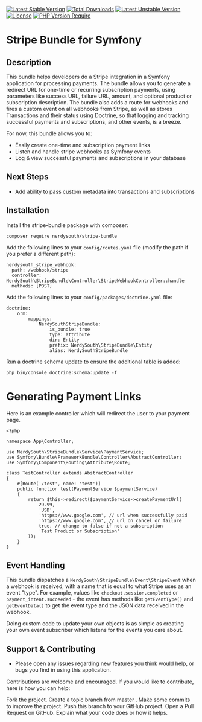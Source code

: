 [![Latest Stable Version](http://poser.pugx.org/nerdysouth/stripe-bundle/v)](https://packagist.org/packages/nerdysouth/stripe-bundle) [![Total Downloads](http://poser.pugx.org/nerdysouth/stripe-bundle/downloads)](https://packagist.org/packages/nerdysouth/stripe-bundle) [![Latest Unstable Version](http://poser.pugx.org/nerdysouth/stripe-bundle/v/unstable)](https://packagist.org/packages/nerdysouth/stripe-bundle) [![License](http://poser.pugx.org/nerdysouth/stripe-bundle/license)](https://packagist.org/packages/nerdysouth/stripe-bundle) [![PHP Version Require](http://poser.pugx.org/nerdysouth/stripe-bundle/require/php)](https://packagist.org/packages/nerdysouth/stripe-bundle)

# Stripe Bundle for Symfony

## Description

This bundle helps developers do a Stripe integration in a Symfony application for processing payments. The bundle allows you to generate a redirect URL for one-time or recurring subscription payments, using parameters like success URL, failure URL, amount, and optional product or subscription description. The bundle also adds a route for webhooks and fires a custom event on all webhooks from Stripe, as well as stores Transactions and their status using Doctrine, so that logging and tracking successful payments and subscriptions, and other events, is a breeze.

For now, this bundle allows you to:

- Easily create one-time and subscription payment links
- Listen and handle stripe webhooks as Symfony events
- Log & view successful payments and subscriptions in your database

## Next Steps

- Add ability to pass custom metadata into transactions and subscriptions

## Installation

Install the stripe-bundle package with composer:

`composer require nerdysouth/stripe-bundle`

Add the following lines to your `config/routes.yaml` file (modify the path if you prefer a different path):

```
nerdysouth_stripe_webhook:
  path: /webhook/stripe
  controller: NerdySouth\StripeBundle\Controller\StripeWebhookController::handle
  methods: [POST]
```

Add the following lines to your `config/packages/doctrine.yaml` file:

```
doctrine:
    orm:
        mappings:
            NerdySouthStripeBundle:
                is_bundle: true
                type: attribute
                dir: Entity
                prefix: NerdySouth\StripeBundle\Entity
                alias: NerdySouthStripeBundle
```

Run a doctrine schema update to ensure the additional table is added:

`php bin/console doctrine:schema:update -f`

# Generating Payment Links

Here is an example controller which will redirect the user to your payment page.

```
<?php

namespace App\Controller;

use NerdySouth\StripeBundle\Service\PaymentService;
use Symfony\Bundle\FrameworkBundle\Controller\AbstractController;
use Symfony\Component\Routing\Attribute\Route;

class TestController extends AbstractController
{
    #[Route('/test', name: 'test')]
    public function test(PaymentService $paymentService)
    {
        return $this->redirect($paymentService->createPaymentUrl(
            29.99,
            'USD',
            'https://www.google.com', // url when successfully paid
            'https://www.google.com', // url on cancel or failure
            true, // change to false if not a subscription
            'Test Product or Subscription'
        ));
    }
}
```

## Event Handling

This bundle dispatches a `NerdySouth\StripeBundle\Event\StripeEvent` when a webhook is received, with a name that is equal to what Stripe uses as an event "type". For example, values like `checkout.session.completed` or `payment_intent.succeeded` - the event has methods like `getEventType()` and `getEventData()` to get the event type and the JSON data received in the webhook.

Doing custom code to update your own objects is as simple as creating your own event subscriber which listens for the events you care about.

## Support & Contributing

- Please open any issues regarding new features you think would help, or bugs you find in using this application.

Contributions are welcome and encouraged. If you would like to contribute, here is how you can help:

Fork the project.
Create a topic branch from master .
Make some commits to improve the project.
Push this branch to your GitHub project.
Open a Pull Request on GitHub.
Explain what your code does or how it helps.
